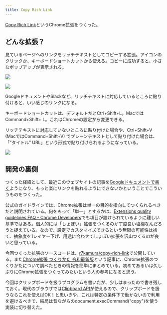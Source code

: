 ```yaml
---
title: Copy Rich Link
---
```

[Copy Rich Link](https://chrome.google.com/webstore/detail/copy-rich-link/hikiamlgpdcabppakpmemaofmkgknpea)というChrome拡張をつくった。

どんな拡張？
------

見ているページへのリンクをリッチテキストとしてコピーする拡張。アイコンのクリックか、キーボードショートカットから使える。コピーに成功すると、小さなポップアップが表示される。

![](https://lh3.googleusercontent.com/docs/ADP-6oHjoQ7pyVouotmz9v8d44vZr9CzzwojIhzUUPL7kMNWeQnfMs8ifrstwdUrehbkwPYr4Zvr52sEKqcJNYmZgxDEB4ux3uNsNuOK0UbPGMlnY6WqZXCMTaC6o6y25X1Trk-mUK8X1CpgEMp_tMXpHmBKehbGp6E9L-begcdI95UeW7mhHywDX5PiDXsBmW2ee9h1sBKNNdS99DnoziZofv5MRE_2bRjf3X0ZZZIYEZ5lmCvRAYr7grC-7OWuLkwqvJ9MfiYj1-n2_BqW9Hv2tAgawROsQav3orleXKIE4NfpGDAio7bttvPn5Se7KkOV15gZ0S4Q-E0IBhUFPRCLcVHVnvcOlWSaG6JFJodPlA3-052M8nasUvM4vC8V9sl3ml8T-U-9pwXlz90Hna_wwakFBDu6IU9pLLK6Ioy973V1rh_-S0XEpkBHWqEnxRbkxD2ENif-lr2YisHZcavhhiR_hnAJA-8ZbiwKPTzCwTLUTgA6M2LP2NiSX26o_icorvztTPs2XbpFEv-mpG7wTPlyHi1iSCaoMG3X3jcJJFdwNEgQdL9zs04K1Z4Pu8dLn0N3175I42XhViwznsyUTcqfU3Y6odXqyB6Ohse2EAj_bm5zY24P-ip2XNPLaYKHj8jCXarpYopgWL_uUMbI6EqwrPmRgsEz3mzqstMtFDiPR_nd6Pz5vB5ee8qWP191xqKNzZWNzyCXHge2CZSrtBsYgJao3jNUjxSnFWUQ7UilF0nZMiyfc-Rtlb_1uPZZENfew5e94O7iH5eDExtBMrteMeRwKN1s9QqG5DE_1I99MFnYB3fLXBLeytmIaqAsyL9Mgn-rl2divPDiA_Kd3h154YyFIpGer1dUXZrbzGPkxFh_CPvhPBeyD70HqpmEkgZoiK-xjIeAhxcHNcOWl-XZQFKLN4Pc9JIQ8_DED3szh5UXLsagPu7lOydMwIlOrT3n8RPWSHoLYpIeyIAWaH10hXsZYb0Aok4EXqF0TkNK77KKpNqmTLPTY_ZnYj5_YoZ_91g9032hPbHaQh0zI3i0big5QaLKez1qcnrHDHsOHYsfQUoJpvDxIlMt3XiRBT_qKAPfY0bs_-DwnpsXrTRNDBBKsYd6q7o4m48_5Azo98HtdxjF2jOhZuTQTFlzrW7HgyctqfqYhBmXkK6Kuf510xzdiMrqjMviWgkCArxT5oAOGr7OqiaVtVVHVZ5mZ3FrhjDaKrP6fDMtMAuOuT3KAdX88qi9W-QK4O_C8nYRkjuZ)

![](https://lh3.googleusercontent.com/docs/ADP-6oErEV1uAgnFM3O3Pe3ql0nKoPcf4P_P_vSqYAw1p6YkoYSA69t-ZEeM-94rfmrE8wEaDAohC4TFeyFxOl3vdLQdhos-pzNhrhw9qh_i1u4kp4Fpq15tzBS_jhkHuWrWBlbEgUs2Y6ZSCZIVKC2Ihtw_Q6nbbYejPc1JHCt1wvwnP9lV9cFlon5DBYUFoFTy6g71Cm2tjthKUejCN7GJ9D7AZnSSXVu1KxyvaxFSxH4hOZVMOHOO7mF92XB_Sb3-sv6iXMC4Vg9rThKH-W4Kjc2sVgeWiLFVg5R1xvK38RCI3LxEZOoHV76dOCc4_gnJzt-QAdreQcR_sv6jL1JxAcdtkFjpiJwP4nihtTes3ZySjyqYQmDb9yE7ft5zrnj6ngFMcV1YC7NKhb-1bAbbjOhf-metbwlr4Xg5MkQrNQ_hUuCq9kqy5utaPpQRMSSKffqlGSq-81OQC56CWU_dVoiOlY2rAftP3LN_AeYiliHATUMbVL7vptB2tVDflC--Tv-oF3LYytSsqR2l439nscOo7JgyxsjSzgmizKQivmhNw5GZ5WTFm7dm__rsDZj0mhyyrrvzc5d1OUeIa644scvTimOJwkHjDF3Yn6tK9iKVQ2ohTnfpmv-VRMuz23YdpkudtTP1T_InJaGPZNLwzScGiwjAcztWPQs2JmJo2FZjpg_Khvf7kgr-PF8B_6AEYYCXZoA8CgCuJ4oYGjZAyE7i_m66dloquulK8lysNzBdWd1mzKXkMUJThYl7Yu0Sq6M5gnZf6xH-UEl18YsVI-t6dPqZsop2xP8O51y2vTAilrWOORnBVxOJpTR1fxyxKYBGOClgfBK96SAl_AGKt7t5Wh7DJGIYGChHy26_fZCU8Nsatz4Ovf_NYjgOM-yKgIzCDK2VgFV1paomxtlBDcHpB_JztCvyPx8EwhQDNnZlc2gsw0IEDi_SI53ujmQnJR_CqXoABny6JEMd-mTzzjVIttJCxl8_lpC-qbVdZnNnX1VJd8rHx1mjh3c6tKLTIzSaCRd9Ax8eqQ5fIP46TvyuiAw4Db5qT2ntII3K1AdXKwTcXA2GIlODosUTjXYcB-Kzv35BTllDAk_o-OjxvU9UypYtK_SFjo-GmHPHGsUJZK_ksWo4g_w0E8bhVUWYX-0geteyHTSWo8w5QT3tZvmZaDcaaNLvgih_cwLbyK1IiQzk-WVcW22jQamu5j_vGydITkAABRxN2cV-2VrEernInTSBXtkitZ0vSc2jvrWTW2hB)

GoogleドキュメントやSlackなど、リッチテキストに対応しているところに貼り付けると、いい感じのリンクになる。

キーボードショートカットは、デフォルトだとCtrl+Shift+L。MacではCommand+Shift+ L。これはChromeの設定から変更できる。

リッチテキストに対応していないところに貼り付けた場合や、Ctrl+Shift+V (MacではCommand+Shift+V) でプレーンテキストとして貼り付けた場合は、「”タイトル” URL」という形式で貼り付けられるようになっている。

![](https://lh3.googleusercontent.com/docs/ADP-6oE55VZ_9rroKPYAUyY07ZTWDKml7hHf-XI6-mzeLpThmov1HoveIDCuTtyXOAjKGiBl75Ei6O8Tm0Huc06j-SxkkAIDKmpyDBunmDxI3GqCHSaakAik-Vwbp9VIBQNBXfXuiTPKbAZPTyD4UVPya0MXTNSi1L3p_AZ2fw_ejblQxt1InFUDTcQm6DdY_iMBPnvNLAGASY9uR10d4HtVP3wKf3rty1Fh-2GnPcsPqjkq1yHqATR4XbO41IJumAyv2pfDzBCGIcVpZdsfcGhRJINsLZr-ErviM3BlPTnhWdfSPlFPUqsR5ZeQxlEx8bBfdM655x6rG-FX388HfEy0kttEAMdsTtyBsl6qE5xhrZDfHbEbgnYODyDd4unmpTQgQe2ieujTR6j1IEgflq0qnBFXy-YiyghSr4OJPG2MytEbSNXEz4bmuJbJY0bl0AdqnI-CDW7qG8GhsBrxa1_ZmA6b-ntD4IprtXG0GtppBiiZxT7vR1COqrJanUgbewk7x6EPrsBDkBr767LrZEA_EUsM2_NKddDPOwMO5kbNLmLrRXJ8zVzQLMdUAAAyH5gFtrHoJ469CZ5J0c2aitp2_YmoKK9WGoiBmz2qQvxc38_Njbkr1FylMLj6pWLbb6ZLchFIT2-lVmui6lN7ZZQZzoBoEVbKovF6usj_lIPS6wJgRHWdoT75G9GKHE6ZNSMft0PCcSWqWp8oawguJTkCV1etjc2CmaZ5EwXeS01G-8FwSNRZWdYXK0Y5rCCq2iLXRECZHWbbDACZhT7R7LNUz0j3NPrOnF32iCsuG0JJ0-qV5yWZurSTwX9VCwkCVLMt_UbqV9YpTr2ZxtIXAz1vcc0r3eMON1NOT5kaIHTwyoFcTpsDCiCKChS5TG454r1EX0uJZd22Goh619iqyPjr4FqZn-Qdneubdx5tUwstvNeu0_zrYL-hxNwwBObSfwYpjbAkURIqsb5selT9oQKeIc5HFbtaj_AnrCLPz2bJYJNItEkJtNUkl_9b7UezHdnQMMxny01rkn8byJfCKeea3Nfc3B9Lml84tcZG5P-6Ng-hfcYMW2EE30RksKOan08aDzhZK2TdvgAJ-U-flO05HPVm9rLqVptRTIQSmbGmRd6CwK0BA7tUzQMkR9KspGpCWKa2NaqPaFpp7Wx4Re_b6j3OmFEbO69-a6v1NHm56JhP1qZgqNN3ksqunzVQKq01kiTiXdrK0KOwI2ceeZSQHPbtvmrTFnkBpDBw-ick2TBoita_)

開発の裏側
-----

つくった経緯として、最近このウェブサイトの記事を[Googleドキュメントで書く](https://r7kamura.com/articles/2022-05-04-diary)ようになり、もっと楽にリンクを貼れるようにできないかということでこういうものをつくった。

公式のガイドラインでは、Chrome拡張は単一の目的を指向してつくられるべきだと説明されている。何をもって「単一」とするかは、[Extensions quality guidelines FAQ - Chrome Developers](https://developer.chrome.com/docs/extensions/mv3/single_purpose/#one)でも項目が設けられているように難しい基準ではある。個人的には「しょぼい」拡張をつくるのが丁度良い塩梅なんだろうと捉えている。なので、設定でカスタマイズできるという無限の可能性は捨て、抽象度を1レイヤー下げ、用途に合わせてしょぼい拡張を沢山つくるのが良いと思っている。

今回つくった拡張のソースコードは、[r7kamura/copy-rich-link](https://github.com/r7kamura/copy-rich-link)で公開している。また[Chrome拡張 つくりかた 令和最新版](https://r7kamura.com/articles/2022-05-07-chrome-extension-dev-2022)という記事に、Chrome拡張のつくりかたについて調べたときの情報を簡単にまとめている。初めてあるいは久しぶりにChrome拡張をつくってみたいという人の参考になると思う。

今回はクリップボードを扱うプログラムを書いたが、少しはまったので書き残しておく。現代のブラウザでは[Clipboard API](https://developer.mozilla.org/ja/docs/Web/API/Clipboard)が使えるので、クリップボードを扱うならこれを使えばOK！と思いきや、これは特定の条件下で動かないので利用を避けるべきで、結局は昔ながらのdocument.execCommand("copy")を使う実装に切り替えた。
